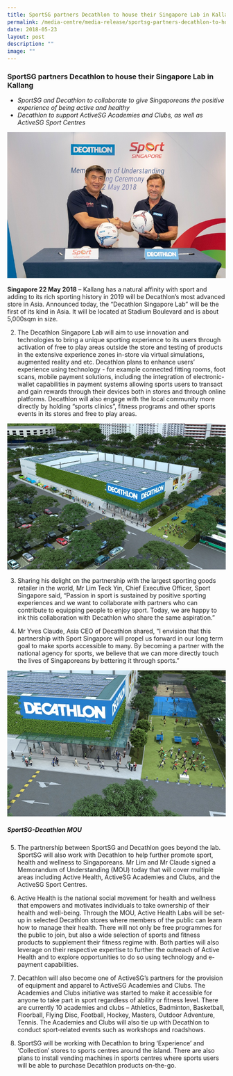 ```yaml
---
title: SportSG partners Decathlon to house their Singapore Lab in Kallang
permalink: /media-centre/media-release/sportsg-partners-decathlon-to-house-their-singapore-lab-in-kallang/
date: 2018-05-23
layout: post
description: ""
image: ""
---
```

### **SportSG partners Decathlon to house their Singapore Lab in Kallang**

* _SportSG and Decathlon to collaborate to give Singaporeans the positive experience of being active and healthy_
* _Decathlon to support ActiveSG Academies and Clubs, as well as ActiveSG Sport Centres_

![](/images/Media%20Centre/Media%20Release/2018/May/Mr%20Lim%20Teck%20Yin%20and%20Mr%20Yves%20Claude.jpeg)

**Singapore 22 May 2018** – Kallang has a natural affinity with sport and adding to its rich sporting history in 2019 will be Decathlon’s most advanced store in Asia. Announced today, the “Decathlon Singapore Lab” will be the first of its kind in Asia. It will be located at Stadium Boulevard and is about 5,000sqm in size.

2. The Decathlon Singapore Lab will aim to use innovation and technologies to bring a unique sporting experience to its users through activation of free to play areas outside the store and testing of products in the extensive experience zones in-store via virtual simulations, augmented reality and etc. Decathlon plans to enhance users’ experience using technology - for example connected fitting rooms, foot scans, mobile payment solutions, including the integration of electronic-wallet capabilities in payment systems allowing sports users to transact and gain rewards through their devices both in stores and through online platforms. Decathlon will also engage with the local community more directly by holding “sports clinics”, fitness programs and other sports events in its stores and free to play areas.

![](/images/Media%20Centre/Media%20Release/2018/May/DecathlonSingaporeLab_web.jpeg)

3. Sharing his delight on the partnership with the largest sporting goods retailer in the world, Mr Lim Teck Yin, Chief Executive Officer, Sport Singapore said, “Passion in sport is sustained by positive sporting experiences and we want to collaborate with partners who can contribute to equipping people to enjoy sport. Today, we are happy to ink this collaboration with Decathlon who share the same aspiration.”

4. Mr Yves Claude, Asia CEO of Decathlon shared, “I envision that this partnership with Sport Singapore will propel us forward in our long term goal to make sports accessible to many. By becoming a partner with the national agency for sports, we believe that we can more directly touch the lives of Singaporeans by bettering it through sports.”

![](/images/Media%20Centre/Media%20Release/2018/May/DecathlonSingaporeLab2_web.jpeg)

##### **SportSG-Decathlon MOU**

5. The partnership between SportSG and Decathlon goes beyond the lab. SportSG will also work with Decathlon to help further promote sport, health and wellness to Singaporeans. Mr Lim and Mr Claude signed a Memorandum of Understanding (MOU) today that will cover multiple areas including Active Health, ActiveSG Academies and Clubs, and the ActiveSG Sport Centres.

6. Active Health is the national social movement for health and wellness that empowers and motivates individuals to take ownership of their health and well-being. Through the MOU, Active Health Labs will be set-up in selected Decathlon stores where members of the public can learn how to manage their health. There will not only be free programmes for the public to join, but also a wide selection of sports and fitness products to supplement their fitness regime with. Both parties will also leverage on their respective expertise to further the outreach of Active Health and to explore opportunities to do so using technology and e-payment capabilities.

7. Decathlon will also become one of ActiveSG’s partners for the provision of equipment and apparel to ActiveSG Academies and Clubs. The Academies and Clubs initiative was started to make it accessible for anyone to take part in sport regardless of ability or fitness level. There are currently 10 academies and clubs – Athletics, Badminton, Basketball, Floorball, Flying Disc, Football, Hockey, Masters, Outdoor Adventure, Tennis. The Academies and Clubs will also tie up with Decathlon to conduct sport-related events such as workshops and roadshows.

8. SportSG will be working with Decathlon to bring ‘Experience’ and ‘Collection’ stores to sports centres around the island. There are also plans to install vending machines in sports centres where sports users will be able to purchase Decathlon products on-the-go.